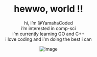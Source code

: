<div align=center>
  
# hewwo, world !!

</div>

<div align="center">
  
hi, i’m @YamahaCoded    
i’m interested in comp-sci    
i’m currently learning GO and C++    
i love coding and i'm doing the best i can    

![image](https://imgur.com/CzGWxDK.gif)

</div>




<!---
YamahaCoded/YamahaCoded is a ✨ special ✨ repository because its `README.md` (this file) appears on your GitHub profile.
You can click the Preview link to take a look at your changes.
--->
